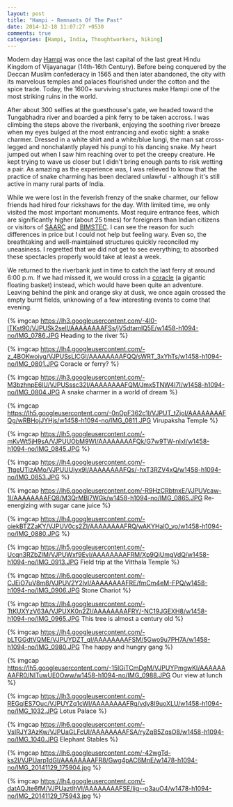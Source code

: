 ```yaml
---
layout: post
title: "Hampi - Remnants Of The Past"
date: 2014-12-18 11:07:27 +0530
comments: true
categories: [Hampi, India, Thoughtworkers, hiking] 
---
```

Modern day [Hampi](http://whc.unesco.org/en/list/241) was once the last capital of the last great Hindu Kingdom of Vijayanagar (14th-16th Century). Before being conquered by the Deccan Muslim confederacy in 1565 and then later abandoned, the city with its marvelous temples and palaces flourished under the cotton and the spice trade.  Today, the 1600+ surviving structures make Hampi one of the most striking ruins in the world.
 
After about 300 selfies at the guesthouse's gate, we headed toward the Tungabhadra river and boarded a pink ferry to be taken accross.  I was climbing the steps above the riverbank, enjoying the soothing river breeze when my eyes bulged at the most entrancing and exotic sight:  a snake charmer.  Dressed in a white shirt and a white/blue lungi, the man sat cross-legged and nonchalantly played his pungi to his dancing snake.  My heart jumped out when I saw him reaching over to pet the creepy creature.  He kept trying to wave us closer but I didn't bring enough pants to risk wetting a pair.  As amazing as the experience was, I was relieved to know that the practice of snake charming has been declared unlawful - although it's still active in many rural parts of India.

While we were lost in the feverish frenzy of the snake charmer, our fellow friends had hired four rickshaws for the day.  With limited time, we only visited the most important monuments.  Most require entrance fees, which are significantly higher (about 25 times) for foreigners than Indian citizens or visitors of [SAARC](http://www.saarc-sec.org/SAARC-Charter/5/) and [BIMSTEC](http://www.mea.gov.in/Portal/ForeignRelation/BIMSTEC_Brief_February_2014.pdf).  I can see the reason for such differences in price but I could not help but feeling wary.  Even so, the breathtaking and well-maintained structures quickly reconciled my uneasiness.  I regretted that we did not get to see everything; to absorbed these spectacles properly would take at least a week.

We returned to the riverbank just in time to catch the last ferry at around 6:00 p.m.  If we had missed it, we would cross in a [coracle](http://hampi.in/coracle-crossings) (a gigantic floating basket) instead, which would have been quite an adventure.  Leaving behind the pink and orange sky at dusk, we once again crossed the empty burnt fields, unknowing of a few interesting events to come that evening. 

{% imgcap https://lh3.googleusercontent.com/-4I0-lTKst90/VJPUSk2selI/AAAAAAAAFSs/jV5dtamlQ5E/w1458-h1094-no/IMG_0786.JPG Heading to the river %}

{% imgcap https://lh4.googleusercontent.com/-z_4BOKwoiyg/VJPUSsLlCGI/AAAAAAAAFQQ/sWRT_3xYhTs/w1458-h1094-no/IMG_0801.JPG Coracle or ferry? %} 

{% imgcap https://lh3.googleusercontent.com/-M3bzhnpE6lU/VJPUSssc32I/AAAAAAAAFQM/Jmx5TNW4I7I/w1458-h1094-no/IMG_0804.JPG A snake charmer in a world of dream %} 

{% imgcap https://lh5.googleusercontent.com/-0nOpF362c1I/VJPUT_tZjoI/AAAAAAAAFQg/wRBHojJYHjs/w1458-h1094-no/IMG_0811.JPG Virupaksha Temple %} 

{% imgcap https://lh5.googleusercontent.com/-mKvWt5jH9sA/VJPUUObM9WI/AAAAAAAAFQk/G7w9TW-nIxI/w1458-h1094-no/IMG_0845.JPG %} 

{% imgcap https://lh4.googleusercontent.com/-TtgeUTizAMo/VJPUUUiyx9I/AAAAAAAAFQs/-hxT3RZV4xQ/w1458-h1094-no/IMG_0853.JPG %} 

{% imgcap https://lh6.googleusercontent.com/-R9HzCRbtnxE/VJPUVcaw-1I/AAAAAAAAFQ8/M3QrMBl7WGk/w1458-h1094-no/IMG_0865.JPG Re-energizing with sugar cane juice %} 

{% imgcap https://lh4.googleusercontent.com/-oiekBTZZaKY/VJPUV0cs2ZI/AAAAAAAAFRQ/wAKYHalO_vo/w1458-h1094-no/IMG_0880.JPG %} 

{% imgcap https://lh5.googleusercontent.com/-Ucqn3RZbZlM/VJPUWxf9EvI/AAAAAAAAFRM/Xp9QjUmgVdQ/w1458-h1094-no/IMG_0913.JPG Field trip at the Vitthala Temple %}

{% imgcap https://lh6.googleusercontent.com/-CJEiO7uV8m8/VJPUV2Y2lvI/AAAAAAAAFRE/fmCm4eM-FPQ/w1458-h1094-no/IMG_0906.JPG Stone Chariot %} 

{% imgcap https://lh4.googleusercontent.com/-TtKUXYzV63A/VJPUXK0n2ZI/AAAAAAAAFRY/-NC19JGEXH8/w1458-h1094-no/IMG_0965.JPG This tree is almost a century old %} 

{% imgcap https://lh4.googleusercontent.com/-bLTGGdtVQME/VJPUYDZT_qI/AAAAAAAAFSM/5Gwo9u7PH7A/w1458-h1094-no/IMG_0980.JPG The happy and hungry gang  %} 

{% imgcap https://lh5.googleusercontent.com/-15lGiTCmDgM/VJPUYPmgwKI/AAAAAAAAFR0/NITuwUE0Oww/w1458-h1094-no/IMG_0988.JPG Our view at lunch %} 

{% imgcap https://lh3.googleusercontent.com/-REGqlES7Ouc/VJPUYZq1cWI/AAAAAAAAFRg/vdy8I9uoXLU/w1458-h1094-no/IMG_1032.JPG Lotus Palace %} 

{% imgcap https://lh6.googleusercontent.com/-VsIRJY3AzKw/VJPUaGLFcUI/AAAAAAAAFSA/ryZqB5ZqsO8/w1458-h1094-no/IMG_1040.JPG Elephant Stables  %} 

{% imgcap https://lh6.googleusercontent.com/-42wgTd-ks2I/VJPUarp1dGI/AAAAAAAAFR8/Gwg4pAC6MnE/w1478-h1094-no/IMG_20141129_175904.jpg %} 

{% imgcap https://lh4.googleusercontent.com/-datAQJte6fM/VJPUaztIhVI/AAAAAAAAFSE/Iig--p3auO4/w1478-h1094-no/IMG_20141129_175943.jpg %} 

